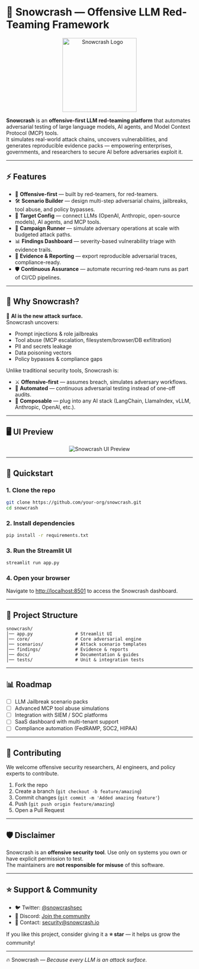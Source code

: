 # 🧪 Snowcrash — Offensive LLM Red-Teaming Framework

<p align="center">
  <img src="https://your-logo-link-here.png" alt="Snowcrash Logo" width="200"/>
</p>

**Snowcrash** is an **offensive-first LLM red-teaming platform** that automates adversarial testing of large language models, AI agents, and Model Context Protocol (MCP) tools.  
It simulates real-world attack chains, uncovers vulnerabilities, and generates reproducible evidence packs — empowering enterprises, governments, and researchers to secure AI before adversaries exploit it.  

---

## ⚡ Features

- 🔴 **Offensive-first** — built by red-teamers, for red-teamers.  
- 🛠️ **Scenario Builder** — design multi-step adversarial chains, jailbreaks, tool abuse, and policy bypasses.  
- 🔌 **Target Config** — connect LLMs (OpenAI, Anthropic, open-source models), AI agents, and MCP tools.  
- 🚀 **Campaign Runner** — simulate adversary operations at scale with budgeted attack paths.  
- 📊 **Findings Dashboard** — severity-based vulnerability triage with evidence trails.  
- 📁 **Evidence & Reporting** — export reproducible adversarial traces, compliance-ready.  
- 🛡️ **Continuous Assurance** — automate recurring red-team runs as part of CI/CD pipelines.  

---

## 🎯 Why Snowcrash?

🔐 **AI is the new attack surface.**  
Snowcrash uncovers:  
- Prompt injections & role jailbreaks  
- Tool abuse (MCP escalation, filesystem/browser/DB exfiltration)  
- PII and secrets leakage  
- Data poisoning vectors  
- Policy bypasses & compliance gaps  

Unlike traditional security tools, Snowcrash is:  
- ⚔️ **Offensive-first** — assumes breach, simulates adversary workflows.  
- 🔄 **Automated** — continuous adversarial testing instead of one-off audits.  
- 🧩 **Composable** — plug into any AI stack (LangChain, LlamaIndex, vLLM, Anthropic, OpenAI, etc.).  

---

## 🖥️ UI Preview

<p align="center">
  <img src="https://your-screenshot-link-here.png" alt="Snowcrash UI Preview"/>
</p>

---

## 🚀 Quickstart

### 1. Clone the repo
```bash
git clone https://github.com/your-org/snowcrash.git
cd snowcrash
```

### 2. Install dependencies
```bash
pip install -r requirements.txt
```

### 3. Run the Streamlit UI
```bash
streamlit run app.py
```

### 4. Open your browser
Navigate to [http://localhost:8501](http://localhost:8501) to access the Snowcrash dashboard.  

---

## 📂 Project Structure
```
snowcrash/
│── app.py                # Streamlit UI
│── core/                 # Core adversarial engine
│── scenarios/            # Attack scenario templates
│── findings/             # Evidence & reports
│── docs/                 # Documentation & guides
│── tests/                # Unit & integration tests
```

---

## 📊 Roadmap

- [ ] LLM Jailbreak scenario packs  
- [ ] Advanced MCP tool abuse simulations  
- [ ] Integration with SIEM / SOC platforms  
- [ ] SaaS dashboard with multi-tenant support  
- [ ] Compliance automation (FedRAMP, SOC2, HIPAA)  

---

## 🤝 Contributing

We welcome offensive security researchers, AI engineers, and policy experts to contribute.  
1. Fork the repo  
2. Create a branch (`git checkout -b feature/amazing`)  
3. Commit changes (`git commit -m 'Added amazing feature'`)  
4. Push (`git push origin feature/amazing`)  
5. Open a Pull Request  

---

## 🛡️ Disclaimer

Snowcrash is an **offensive security tool**. Use only on systems you own or have explicit permission to test.  
The maintainers are **not responsible for misuse** of this software.  

---

## ⭐ Support & Community

- 🐦 Twitter: [@snowcrashsec](https://twitter.com/snowcrashsec)  
- 💬 Discord: [Join the community](https://discord.gg/your-invite)  
- 📧 Contact: security@snowcrash.io  

If you like this project, consider giving it a **⭐ star** — it helps us grow the community!  

---

🔥 Snowcrash — *Because every LLM is an attack surface.*  
